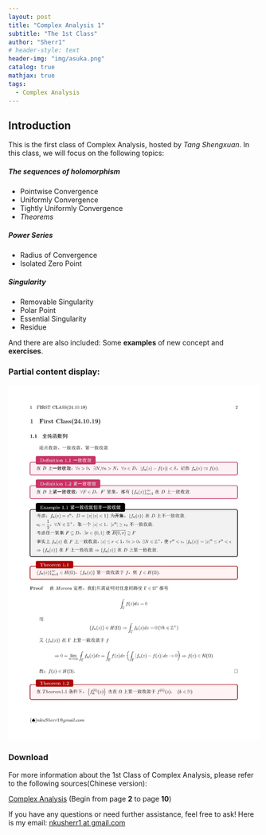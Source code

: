 ```yaml
---
layout: post
title: "Complex Analysis 1"
subtitle: "The 1st Class"
author: "Sherr1"
# header-style: text
header-img: "img/asuka.png"
catalog: true
mathjax: true
tags:
  - Complex Analysis
---
```

## Introduction
This is the first class of Complex Analysis, hosted by *Tang Shengxuan*. In this class, we will focus on the following topics:

##### The sequences of holomorphism
- Pointwise Convergence
- Uniformly Convergence
- Tightly Uniformly Convergence
- *Theorems*

##### Power Series
- Radius of Convergence
- Isolated Zero Point

##### Singularity
- Removable Singularity
- Polar Point
- Essential Singularity
- Residue

And there are also included: Some **examples** of new concept and **exercises**.

### Partial content display:

![](/img/in-post/post-ca/02.jpg)

### Download
For more information about the 1st Class of Complex Analysis, please refer to the following sources(Chinese version):

[Complex Analysis](/files/Complex%20Analysis.pdf) (Begin from page **2** to page **10**)

If you have any questions or need further assistance, feel free to ask! Here is my email: [nkusherr1 at gmail.com](mailto:nkusherr1@gmail.com)